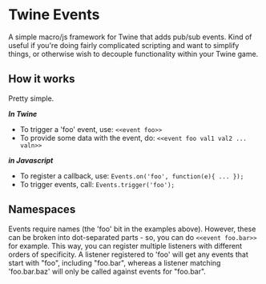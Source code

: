 Twine Events
============

A simple macro/js framework for Twine that adds pub/sub events. Kind of useful if you're doing fairly complicated scripting and want to simplify things, or otherwise wish to decouple functionality within your Twine game.

How it works
------------

Pretty simple. 

***In Twine***

* To trigger a 'foo' event, use:
	`<<event foo>>`
* To provide some data with the event, do:
	`<<event foo val1 val2 ... valn>>`

***in Javascript***

* To register a callback, use:
	`Events.on('foo', function(e){ ... });`
* To trigger events, call:
	 `Events.trigger('foo');`


Namespaces
----------

Events require names (the 'foo' bit in the examples above). However, these can be broken into dot-separated parts - so, you can do `<<event foo.bar>>` for example. This way, you can register multiple listeners with different orders of specificity. A listener registered to 'foo' will get any events that start with "foo", including "foo.bar", whereas a listener matching 'foo.bar.baz' will only be called against events for "foo.bar".

